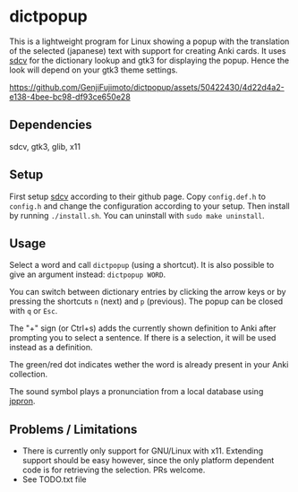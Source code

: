 # dictpopup

This is a lightweight program for Linux showing a popup with the translation of the selected (japanese) text with support for creating Anki cards. 
It uses [sdcv](https://github.com/Dushistov/sdcv) for the dictionary lookup and gtk3 for displaying the popup.
Hence the look will depend on your gtk3 theme settings.

https://github.com/GenjiFujimoto/dictpopup/assets/50422430/4d22d4a2-e138-4bee-bc98-df93ce650e28

## Dependencies
sdcv, gtk3, glib, x11

## Setup
First setup [sdcv](https://github.com/Dushistov/sdcv) according to their github page. Copy `config.def.h` to `config.h` and change the configuration according to your setup.
Then install by running `./install.sh`. You can uninstall with `sudo make uninstall`.

## Usage
Select a word and call `dictpopup` (using a shortcut). It is also possible to give an argument instead: `dictpopup WORD`.

You can switch between dictionary entries by clicking the arrow keys or by pressing the shortcuts `n` (next) and `p` (previous).
The popup can be closed with `q` or `Esc`.

The "+" sign (or Ctrl+s) adds the currently shown definition to Anki after prompting you to select a sentence.
If there is a selection, it will be used instead as a definition.

The green/red dot indicates wether the word is already present in your Anki collection.

The sound symbol plays a pronunciation from a local database using [jppron](https://github.com/GenjiFujimoto/jppron).

## Problems / Limitations
* There is currently only support for GNU/Linux with x11. Extending support should be easy however, since the only platform dependent code is for retrieving the selection. PRs welcome.
* See TODO.txt file
